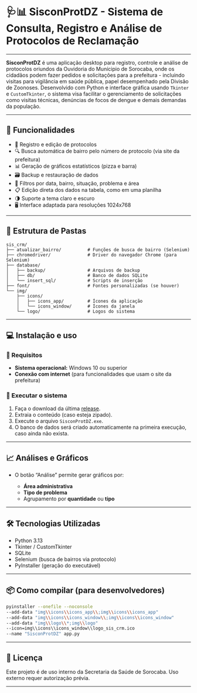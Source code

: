 # 🩺📊 SisconProtDZ - Sistema de Consulta, Registro e Análise de Protocolos de Reclamação
---

**SisconProtDZ** é uma aplicação desktop para registro, controle e análise de protocolos oriundos da Ouvidoria do Munícipio de Sorocaba, onde os cidadãos podem fazer pedidos e solicitações para a prefeitura - incluindo visitas para vigilância em saúde pública, papel desempenhado pela Divisão de Zoonoses. Desenvolvido com Python e interface gráfica usando `Tkinter` e `CustomTkinter`, o sistema visa facilitar o gerenciamento de solicitações como visitas técnicas, denúncias de focos de dengue e demais demandas da população.

---

## 🧰 Funcionalidades

* 📝 Registro e edição de protocolos
* 🔍 Busca automática de bairro pelo número de protocolo (via site da prefeitura)
* 📊 Geração de gráficos estatísticos (pizza e barra)
* 🗃️ Backup e restauração de dados
* 🔎 Filtros por data, bairro, situação, problema e área
* 📋 Edição direta dos dados na tabela, como em uma planilha
* 🌗 Suporte a tema claro e escuro
* 🖥️ Interface adaptada para resoluções 1024x768

---

## 📂 Estrutura de Pastas

```
sis_crm/
├── atualizar_bairro/          # Funções de busca de bairro (Selenium)
├── chromedriver/              # Driver do navegador Chrome (para Selenium)
├── database/
│   ├── backup/                # Arquivos de backup
│   ├── db/                    # Banco de dados SQLite
│   └── insert_sql/            # Scripts de inserção
├── font/                      # Fontes personalizadas (se houver)
└── img/
    ├── icons/
    │   ├── icons_app/         # Ícones da aplicação
    │   └── icons_window/      # Ícones da janela
    └── logo/                  # Logos do sistema
```

---

## 💻 Instalação e uso

### 🔧 Requisitos

* **Sistema operacional:** Windows 10 ou superior
* **Conexão com internet** (para funcionalidades que usam o site da prefeitura)

### 🚀 Executar o sistema

1. Faça o download da última [release](https://github.com/gabrielhenriqueconstantino/sis_registro_crm_dz_sorocaba/releases/tag/v1.0.0).
2. Extraia o conteúdo (caso esteja zipado).
3. Execute o arquivo `SisconProtDZ.exe`.
4. O banco de dados será criado automaticamente na primeira execução, caso ainda não exista.

---

## 📈 Análises e Gráficos

* O botão “Análise” permite gerar gráficos por:

  * **Área administrativa**
  * **Tipo de problema**
  * Agrupamento por **quantidade** ou **tipo**

---

## 🛠️ Tecnologias Utilizadas

* Python 3.13
* Tkinter / CustomTkinter
* SQLite
* Selenium (busca de bairros via protocolo)
* PyInstaller (geração do executável)

---

## 📦 Como compilar (para desenvolvedores)

```bash
pyinstaller --onefile --noconsole
--add-data "img\\icons\\icons_app\\;img\\icons\\icons_app"
--add-data "img\\icons\\icons_window\\;img\\icons\\icons_window"
--add-data "img\\logo\\*;img\\logo"
--icon=img\\icons\\icons_window\\logo_sis_crm.ico
--name "SisconProtDZ" app.py
```

---

## 📄 Licença

Este projeto é de uso interno da Secretaria da Saúde de Sorocaba. Uso externo requer autorização prévia.

---
